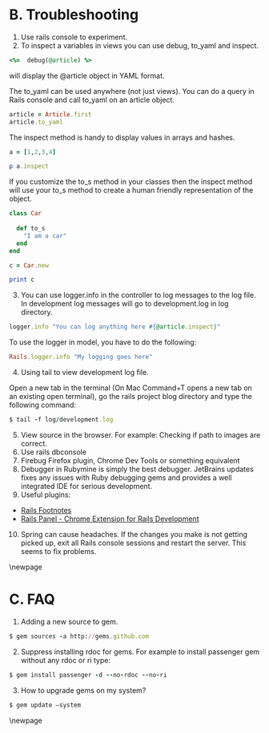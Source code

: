 #  B. Troubleshooting #

1. Use rails console to experiment.
2. To inspect a variables in views you can use debug, to_yaml and inspect.

```ruby
<%=  debug(@article) %>
```

will display the @article object in YAML format.

The to_yaml can be used anywhere (not just views). You can do a query in Rails console and call to_yaml on an article object.

```ruby
article = Article.first
article.to_yaml
```

The inspect method is handy to display values in arrays and hashes. 

```ruby
a = [1,2,3,4]

p a.inspect
```

If you customize the to_s method in your classes then the inspect method will use your to_s method to create a human friendly representation of the object.

```ruby
class Car
  
  def to_s
    "I am a car"
  end
end

c = Car.new

print c
```


3. You can use logger.info in the controller to log messages to the log file. In development log messages will go to development.log in log directory.

```ruby
logger.info "You can log anything here #{@article.inspect}"
```

To use the logger in model, you have to do the following:

```ruby
Rails.logger.info "My logging goes here"
```

4. Using tail to view development log file.

Open a new tab in the terminal (On Mac Command+T opens a new tab on an existing open terminal), go the rails project blog directory and type the following command:

```ruby
$ tail -f log/development.log
```

5. View source in the browser. For example: Checking if path to images are correct. 
6. Use rails dbconsole
7. Firebug Firefox plugin, Chrome Dev Tools or something equivalent
8. Debugger in Rubymine is simply the best debugger. JetBrains updates fixes any issues with Ruby debugging gems and provides a well integrated IDE for serious development.
9. Useful plugins:

- [Rails Footnotes](https://github.com/josevalim/rails-footnotes "Rails Footnotes")
- [Rails Panel - Chrome Extension for Rails Development](https://github.com/dejan/rails_panel "Rails Panel")

10. Spring can cause headaches. If the changes you make is not getting picked up, exit all Rails console sessions and restart the server. This seems to fix problems.

\newpage

# C. FAQ #

1. Adding a new source to gem.

```ruby
$ gem sources -a http://gems.github.com
```

2. Suppress installing rdoc for gems. For example to install passenger gem without any rdoc or ri type:
	
```ruby	
$ gem install passenger -d --no-rdoc --no-ri
```

3. How to upgrade gems on my system?

```ruby
$ gem update —system
```

\newpage

